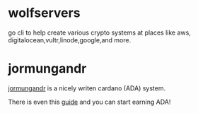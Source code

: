 # wolfservers
go cli to help create various crypto systems at places like aws,
digitalocean,vultr,linode,google,and more.

# jormungandr
[jormungandr](https://github.com/input-output-hk/jormungandr) is
a nicely writen cardano (ADA) system.

There is even this [guide](https://github.com/Chris-Graffagnino/Jormungandr-for-Newbs/blob/master/docs/jormungandr_node_setup_guide.md)
and you can start earning ADA!


